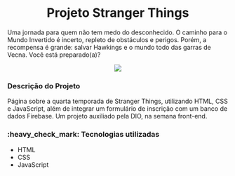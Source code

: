 <h1 align="center"> Projeto Stranger Things </h1>
Uma jornada para quem não tem medo do desconhecido. O caminho para o Mundo Invertido é incerto, repleto de obstáculos e perigos. Porém, a recompensa é grande: salvar Hawkings e o mundo todo das garras de Vecna. Você está preparado(a)?
<p>

<p align="center">
<img src="http://img.shields.io/static/v1?label=STATUS&message=%20CONCLUIDO&color=GREEN&style=for-the-badge"/>
</p>  

<h3>Descrição do Projeto</h3>
Página sobre a quarta temporada de Stranger Things, utilizando HTML, CSS e JavaScript, além de integrar um formulário de inscrição com um banco de dados Firebase. Um projeto auxiliado pela DIO, na semana front-end.


<h3> :heavy_check_mark: Tecnologias utilizadas </h3>

* HTML
* CSS
* JavaScript
